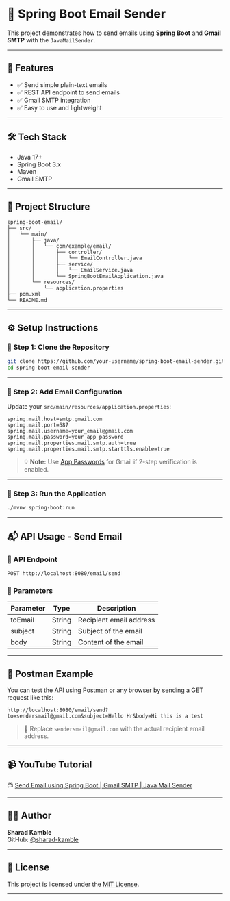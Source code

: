 # 📧 Spring Boot Email Sender

This project demonstrates how to send emails using **Spring Boot** and **Gmail SMTP** with the `JavaMailSender`.

---

## 🚀 Features

- ✅ Send simple plain-text emails
- ✅ REST API endpoint to send emails
- ✅ Gmail SMTP integration
- ✅ Easy to use and lightweight

---

## 🛠️ Tech Stack

- Java 17+
- Spring Boot 3.x
- Maven
- Gmail SMTP

---

## 📁 Project Structure

```
spring-boot-email/
├── src/
│   └── main/
│       ├── java/
│       │   └── com/example/email/
│       │       ├── controller/
│       │       │   └── EmailController.java
│       │       ├── service/
│       │       │   └── EmailService.java
│       │       └── SpringBootEmailApplication.java
│       └── resources/
│           └── application.properties
├── pom.xml
└── README.md
```

---

## ⚙️ Setup Instructions

### 🔹 Step 1: Clone the Repository

```bash
git clone https://github.com/your-username/spring-boot-email-sender.git
cd spring-boot-email-sender
```

---

### 🔹 Step 2: Add Email Configuration

Update your `src/main/resources/application.properties`:

```properties
spring.mail.host=smtp.gmail.com
spring.mail.port=587
spring.mail.username=your_email@gmail.com
spring.mail.password=your_app_password
spring.mail.properties.mail.smtp.auth=true
spring.mail.properties.mail.smtp.starttls.enable=true
```

> 💡 **Note:** Use [App Passwords](https://support.google.com/accounts/answer/185833) for Gmail if 2-step verification is enabled.

---

### 🔹 Step 3: Run the Application

```bash
./mvnw spring-boot:run
```

---

## 📬 API Usage - Send Email

### 🔸 API Endpoint

```
POST http://localhost:8080/email/send
```

### 🔸 Parameters

| Parameter | Type   | Description             |
|-----------|--------|-------------------------|
| toEmail   | String | Recipient email address |
| subject   | String | Subject of the email    |
| body      | String | Content of the email    |

---

## 📮 Postman Example

You can test the API using Postman or any browser by sending a GET request like this:

```
http://localhost:8080/email/send?to=sendersmail@gmail.com&subject=Hello Hr&body=Hi this is a test
```

> 📨 Replace `sendersmail@gmail.com` with the actual recipient email address.

---

## 📹 YouTube Tutorial

📺 [Send Email using Spring Boot | Gmail SMTP | Java Mail Sender](https://youtu.be/42rA_GOlLHA?si=lZEl6GzSXlLwvZsv)

---

## 👨‍💻 Author

**Sharad Kamble**  
GitHub: [@sharad-kamble](https://github.com/sharad-kamble)

---

## 📄 License

This project is licensed under the [MIT License](LICENSE).

---